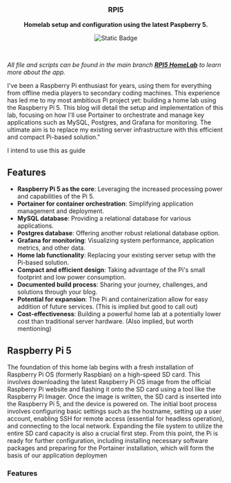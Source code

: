 <div align="center">
  <h3>
    <b>
      RPI5
    </b>
  </h3>
  <b>
    Homelab setup and configuration using the latest Paspberry 5.
  </b>
  <p>

![Static Badge](https://img.shields.io/badge/IoT-Raspberry_Pi_5-%23C51A4A?style=flat)
  </p>
  <br />
</div>

_All file and scripts can be found in the main branch  [**RPI5 HomeLab**](https://github.com/studio6six/rpi5) to learn more about the app._

I've been a Raspberry Pi enthusiast for years, using them for everything from offline media players to secondary coding machines.  This experience has led me to my most ambitious Pi project yet: building a home lab using the Raspberry Pi 5.  This blog will detail the setup and implementation of this lab, focusing on how I'll use Portainer to orchestrate and manage key applications such as MySQL, Postgres, and Grafana for monitoring.  The ultimate aim is to replace my existing server infrastructure with this efficient and compact Pi-based solution."


I intend to use this as guide 

## Features
- **Raspberry Pi 5 as the core**: Leveraging the increased processing power and capabilities of the Pi 5.
- **Portainer for container orchestration**: Simplifying application management and deployment.
- **MySQL database**: Providing a relational database for various applications.
- **Postgres database**: Offering another robust relational database option.
- **Grafana for monitoring**: Visualizing system performance, application metrics, and other data.
- **Home lab functionality**: Replacing your existing server setup with the Pi-based solution.
- **Compact and efficient design**: Taking advantage of the Pi's small footprint and low power consumption.
- **Documented build process**: Sharing your journey, challenges, and solutions through your blog.
- **Potential for expansion**: The Pi and containerization allow for easy addition of future services. (This is implied but good to call out)
- **Cost-effectiveness**: Building a powerful home lab at a potentially lower cost than traditional server hardware. (Also implied, but worth mentioning)

## Raspberry Pi 5

The foundation of this home lab begins with a fresh installation of Raspberry Pi OS (formerly Raspbian) on a high-speed SD card.  This involves downloading the latest Raspberry Pi OS image from the official Raspberry Pi website and flashing it onto the SD card using a tool like the Raspberry Pi Imager.  Once the image is written, the SD card is inserted into the Raspberry Pi 5, and the device is powered on.  The initial boot process involves configuring basic settings such as the hostname, setting up a user account, enabling SSH for remote access (essential for headless operation), and connecting to the local network.  Expanding the file system to utilize the entire SD card capacity is also a crucial first step.  From this point, the Pi is ready for further configuration, including installing necessary software packages and preparing for the Portainer installation, which will form the basis of our application deploymen

### **Features**




